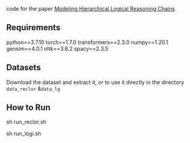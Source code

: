 code for the paper [Modeling Hierarchical Logical Reasoning Chains](https://aclanthology.org/2022.coling-1.126.pdf)

## Requirements

python==3.7.10
torch==1.7.0
transformers==2.3.0
numpy==1.20.1
gensim==4.0.1
nltk==3.6.2
spacy==2.3.5


## Datasets
[ReClor]: https://eval.ai/web/challenges/challenge-page/503/overview
[LogiQA]:https://github.com/lgw863/LogiQA-dataset

Download the dataset and extract it, or to use it directly in the directory `data_reclor` &`data_lg`


## How to Run

sh run_reclor.sh

sh run_logi.sh

